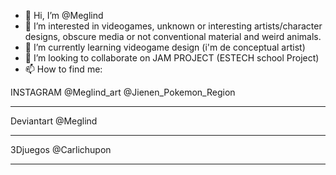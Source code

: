 - 👋 Hi, I’m @Meglind
- 👀 I’m interested in videogames, unknown or interesting artists/character designs, obscure media or not conventional material and weird animals.
- 🌱 I’m currently learning videogame design (i'm de conceptual artist)
- 💞️ I’m looking to collaborate on JAM PROJECT (ESTECH school Project)
- 📫 How to find me: 

INSTAGRAM
@Meglind_art 
@Jienen_Pokemon_Region
_______________________

Deviantart
@Meglind
_______________________

3Djuegos
@Carlichupon
_______________________

<!---
I'm an illustrator and i pretend to work as a conceptual artist, i do some NSFW art, 3d models, creatures design and Safe art too hehe, 
since i was very young i draw my first creatures, now i'm working on fan projects like the Jienen Region, some Dytish and a few comissions,
i'm going to expand my work to be much professional.
--->
